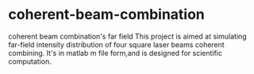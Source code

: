 # coherent-beam-combination
coherent beam combination's far field
This project is aimed at simulating far-field intensity distribution of four square laser beams coherent combining.
It's in matlab m file form,and is designed for scientific computation.
